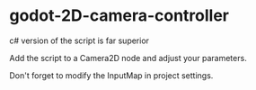 # godot-2D-camera-controller
c# version of the script is far superior

Add the script to a Camera2D node and adjust your parameters.

Don't forget to modify the InputMap in project settings.
